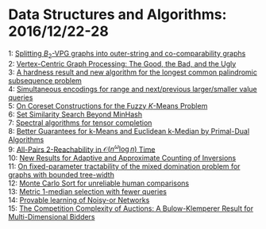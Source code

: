 # Data Structures and Algorithms: 2016/12/22-28  
1: [Splitting $B_2$-VPG graphs into outer-string and co-comparability graphs](https://doi.org/10.48550/arXiv.1612.07276)  
2: [Vertex-Centric Graph Processing: The Good, the Bad, and the Ugly](https://doi.org/10.48550/arXiv.1612.07404)  
3: [A hardness result and new algorithm for the longest common palindromic  subsequence problem](https://doi.org/10.48550/arXiv.1612.07475)  
4: [Simultaneous encodings for range and next/previous larger/smaller value  queries](https://doi.org/10.48550/arXiv.1612.07493)  
5: [On Coreset Constructions for the Fuzzy $K$-Means Problem](https://doi.org/10.48550/arXiv.1612.07516)  
6: [Set Similarity Search Beyond MinHash](https://doi.org/10.48550/arXiv.1612.07710)  
7: [Spectral algorithms for tensor completion](https://doi.org/10.48550/arXiv.1612.07866)  
8: [Better Guarantees for k-Means and Euclidean k-Median by Primal-Dual  Algorithms](https://doi.org/10.48550/arXiv.1612.07925)  
9: [All-Pairs 2-Reachability in $\mathcal{O}(n^{\omega}\log n)$ Time](https://doi.org/10.48550/arXiv.1612.08075)  
10: [New Results for Adaptive and Approximate Counting of Inversions](https://doi.org/10.48550/arXiv.1612.08097)  
11: [On fixed-parameter tractability of the mixed domination problem for  graphs with bounded tree-width](https://doi.org/10.48550/arXiv.1612.08234)  
12: [Monte Carlo Sort for unreliable human comparisons](https://doi.org/10.48550/arXiv.1612.08555)  
13: [Metric 1-median selection with fewer queries](https://doi.org/10.48550/arXiv.1612.08654)  
14: [Provable learning of Noisy-or Networks](https://doi.org/10.48550/arXiv.1612.08795)  
15: [The Competition Complexity of Auctions: A Bulow-Klemperer Result for  Multi-Dimensional Bidders](https://doi.org/10.48550/arXiv.1612.08821)  